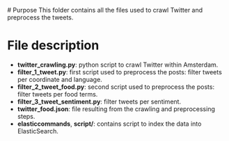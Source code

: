 # Purpose
This folder contains all the files used to crawl Twitter and preprocess the tweets.

# File description
- **twitter_crawling.py**: python script to crawl Twitter within Amsterdam.
- **filter_1_tweet.py**: first script used to preprocess the posts: filter tweets per coordinate and language.
- **filter_2_tweet_food.py**: second script used to preprocess the posts: filter tweets per food terms.
- **filter_3_tweet_sentiment.py**: filter tweets per sentiment.
- **twitter_food.json**: file resulting from the crawling and preprocessing steps.
- **elasticcommands**, **script/**: contains script to index the data into ElasticSearch.
